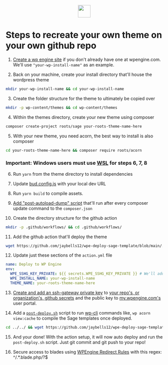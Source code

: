 <p align="center">
  <img src="https://wpengine.com/wp-content/uploads/2020/08/WPE-LOGO-H-Default@3x.png" height="40px">
</p>

# Steps to recreate your own theme on your own github repo

1. [Create a wp engine site](https://my.wpengine.com/bulk_sites) if you don't already have one at wpengine.com. We'll use `"your-wp-install-name"` as an example.

2. Back on your machine, create your install directory that'll house the wordpress theme
```bash
mkdir your-wp-install-name && cd your-wp-install-name
```

3. Create the folder structure for the theme to ultimately be copied over
```bash
mkdir -p wp-content/themes && cd wp-content/themes
```

4. Within the themes directory, create your new theme using composer
```bash
composer create-project roots/sage your-roots-theme-name-here
```

5. With your new theme, you need acorn, the best way to install is also composer
```bash
cd your-roots-theme-name-here && composer require roots/acorn
```
### Important: Windows users __must__ use [WSL](https://learn.microsoft.com/en-us/windows/wsl/install) for steps 6, 7, 8

6. Run ```yarn``` from the theme directory to install dependencies

7. Update [bud.config.js](./wp-content/themes/roots-theme/bud.config.js#L36) with your local dev URL

8. Run ```yarn build``` to compile assets.

9. [Add "post-autoload-dump" script](https://github.com/jaybells12/wpe-deploy-sage-template/blob/main/wp-content/themes/your-roots-theme-name-here/composer.json#L63-L65) that'll run after every composer update command to the `composer.json`

10. Create the directory structure for the github action
```bash
mkdir -p .github/workflows/ && cd .github/workflows/
```

11. Add the github action that'll deploy the theme
```bash
wget https://github.com/jaybells12/wpe-deploy-sage-template/blob/main/.github/workflows/action.yml
```

12. Update just these sections of the `action.yml` file
```yml
name: Deploy to WP Engine
env:
  WPE_SSHG_KEY_PRIVATE: ${{ secrets.WPE_SSHG_KEY_PRIVATE }} # We'll add this later
  WPE_INSTALL_NAME: your-wp-install-name
  THEME_NAME: your-roots-theme-name-here
```

13. [Create and add an ssh-gateway private key](https://wpengine.com/support/ssh-gateway/#Create_SSH_Key) to [your repo's, or organization's, github secrets](https://wpengine.com/support/github-action-deploy/#Setup_Instructions) and the public key to [my.wpengine.com's](https://my.wpengine.com) user portal.

14. Add a [`post-deploy.sh`](./post-deploy.sh) script to run [wp-cli](https://wpengine.com/resources/on-demand-webinar-developers-bada-wp-cli/) commands like, `wp acorn view:cache` to compile the Sage templates once deployed.
```bash
cd ../../ && wget https://github.com/jaybells12/wpe-deploy-sage-template/blob/main/post-deploy.sh
```

15. And your done! With the action setup, it will now auto deploy and run the `post-deploy.sh` script. Just git commit and git push to your repo!

16. Secure access to blades using [WPEngine Redirect Rules](https://wpengine.com/support/redirect/) with this regex: ^/.*\.blade.php/?$
